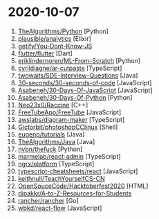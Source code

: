 # 2020-10-07

1. [TheAlgorithms/Python](https://github.com/TheAlgorithms/Python "All Algorithms implemented in Python") [Python]
2. [plausible/analytics](https://github.com/plausible/analytics "Simple and privacy-friendly alternative to Google Analytics") [Elixir]
3. [getify/You-Dont-Know-JS](https://github.com/getify/You-Dont-Know-JS "A book series on JavaScript. @YDKJS on twitter.") 
4. [flutter/flutter](https://github.com/flutter/flutter "Flutter makes it easy and fast to build beautiful apps for mobile and beyond.") [Dart]
5. [eriklindernoren/ML-From-Scratch](https://github.com/eriklindernoren/ML-From-Scratch "Machine Learning From Scratch. Bare bones NumPy implementations of machine learning models and algorithms with a focus on accessibility. Aims to cover everything from linear regression to deep learning.") [Python]
6. [cyrildiagne/ar-cutpaste](https://github.com/cyrildiagne/ar-cutpaste "Cut and paste your surroundings using AR") [TypeScript]
7. [twowaits/SDE-Interview-Questions](https://github.com/twowaits/SDE-Interview-Questions "Most comprehensive list 📋 of tech interview questions 📘 of companies scraped from Geeksforgeeks, CareerCup and Glassdoor.") [Java]
8. [30-seconds/30-seconds-of-code](https://github.com/30-seconds/30-seconds-of-code "Short JavaScript code snippets for all your development needs") [JavaScript]
9. [Asabeneh/30-Days-Of-JavaScript](https://github.com/Asabeneh/30-Days-Of-JavaScript "30 days of JavaScript programming challenge is a step by step guide to learn JavaScript programming language in 30 days") [JavaScript]
10. [Asabeneh/30-Days-Of-Python](https://github.com/Asabeneh/30-Days-Of-Python "30 days of Python programming challenge is a step by step guide to learn Python programming language in 30 days.") [Python]
11. [Neo23x0/Raccine](https://github.com/Neo23x0/Raccine "A Simple Ransomware Vaccine") [C++]
12. [FreeTubeApp/FreeTube](https://github.com/FreeTubeApp/FreeTube "An Open Source YouTube app for privacy") [JavaScript]
13. [awslabs/diagram-maker](https://github.com/awslabs/diagram-maker "A library to display an interactive editor for any graph-like data.") [TypeScript]
14. [Gictorbit/photoshopCClinux](https://github.com/Gictorbit/photoshopCClinux "an installer for Photoshop CC v19 on Gnu/Linux") [Shell]
15. [eugenp/tutorials](https://github.com/eugenp/tutorials "Just Announced - Learn Spring Security OAuth:") [Java]
16. [TheAlgorithms/Java](https://github.com/TheAlgorithms/Java "All Algorithms implemented in Java") [Java]
17. [nvbn/thefuck](https://github.com/nvbn/thefuck "Magnificent app which corrects your previous console command.") [Python]
18. [marmelab/react-admin](https://github.com/marmelab/react-admin "A frontend Framework for building B2B applications running in the browser on top of REST/GraphQL APIs, using ES6, React and Material Design") [TypeScript]
19. [ngrx/platform](https://github.com/ngrx/platform "Reactive libraries for Angular") [TypeScript]
20. [typescript-cheatsheets/react](https://github.com/typescript-cheatsheets/react "Cheatsheets for experienced React developers getting started with TypeScript") [JavaScript]
21. [keithnull/TeachYourselfCS-CN](https://github.com/keithnull/TeachYourselfCS-CN "TeachYourselfCS 的中文翻译 | A Chinese translation of TeachYourselfCS") 
22. [OpenSouceCode/Hacktoberfest2020](https://github.com/OpenSouceCode/Hacktoberfest2020 "Make your first Pull Request and earn a free tee from GitHub!") [HTML]
23. [dipakkr/A-to-Z-Resources-for-Students](https://github.com/dipakkr/A-to-Z-Resources-for-Students "✅ Curated list of resources for college students") 
24. [rancher/rancher](https://github.com/rancher/rancher "Complete container management platform") [Go]
25. [wbkd/react-flow](https://github.com/wbkd/react-flow "Highly customizable library for building interactive node-based editors, flow charts and diagrams") [JavaScript]
